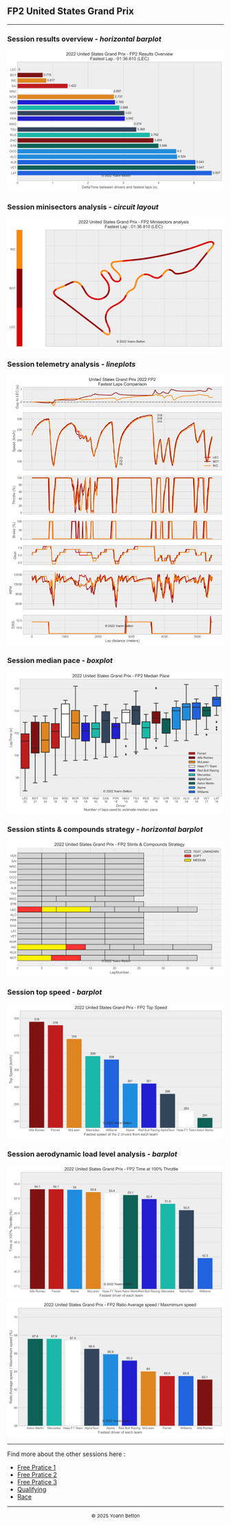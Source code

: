 ## FP2 United States Grand Prix

---

### Session results overview - *horizontal barplot*

<img src="/output/2022-10-23_United_States_Grand_Prix/fp2_results_overview_white.svg?raw=true"/>

### Session minisectors analysis - *circuit layout*

<img src="/output/2022-10-23_United_States_Grand_Prix/fp2_minisectors_analysis_white.svg?raw=true"/>

### Session telemetry analysis - *lineplots*

<img src="/output/2022-10-23_United_States_Grand_Prix/fp2_telemetry_analysis_white.svg?raw=true"/>

### Session median pace - *boxplot*

<img src="/output/2022-10-23_United_States_Grand_Prix/fp2_median_pace_white.svg?raw=true"/>

### Session stints & compounds strategy - *horizontal barplot*

<img src="/output/2022-10-23_United_States_Grand_Prix/fp2_stints_compounds_stategy_white.svg?raw=true"/>

### Session top speed - *barplot*

<img src="/output/2022-10-23_United_States_Grand_Prix/topspeed_fp2_white.svg?raw=true"/>

### Session aerodynamic load level analysis - *barplot*

<img src="/output/2022-10-23_United_States_Grand_Prix/fp2_maximum_throttle_white.svg?raw=true"/>

<img src="/output/2022-10-23_United_States_Grand_Prix/fp2_speed_ratio_white.svg?raw=true"/>

--- 

Find more about the other sessions here :
  - [Free Pratice 1](/page/FP1/2022-10-23_United_States_Grand_Prix)  
  - [Free Pratice 2](/page/FP2/2022-10-23_United_States_Grand_Prix) 
  - [Free Pratice 3](/page/FP3/2022-10-23_United_States_Grand_Prix)
  - [Qualifying](/page/Qualifying/2022-10-23_United_States_Grand_Prix) 
  - [Race](/page/Race/2022-10-23_United_States_Grand_Prix)

---

<div style="text-align: center">
  <p style="font-size:11px">&copy; 2025 Yoann Betton</p>
</div>

<!-- ---

<p style="font-size:11px">Page generated from <a href="https://github.com/yoannbtn/yoannbtn.github.io">github.com/yoannbtn</a>.</p> -->